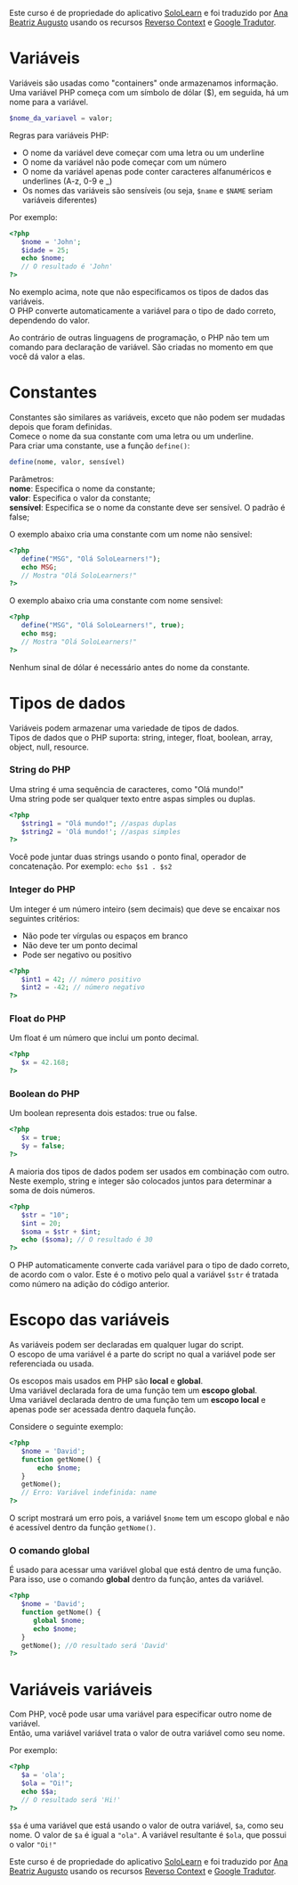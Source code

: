 Este curso é de propriedade do aplicativo [SoloLearn](https://www.google.com/url?q=https://play.google.com/store/apps/details?id%3Dcom.sololearn&sa=D&ust=1576783845736000&usg=AFQjCNGtodbaSu06Z4kEDTksKn0tg7eK-w) e foi traduzido por [Ana Beatriz Augusto](https://www.linkedin.com/in/anabeatrizz/) usando os recursos [Reverso Context](https://context.reverso.net/translation/) e [Google Tradutor](https://translate.google.com.br/?hl=pt-BR).

# Variáveis
Variáveis são usadas como "containers" onde armazenamos informação.<br>Uma variável PHP começa com um símbolo de dólar ($), em seguida, há um nome para a variável.
```php
$nome_da_variavel = valor;
```
Regras para variáveis PHP:
* O nome da variável deve começar com uma letra ou um underline
* O nome da variável não pode começar com um número
* O nome da variável apenas pode conter caracteres alfanuméricos e underlines (A-z, 0-9 e _)
* Os nomes das variáveis são sensíveis (ou seja, `$name` e `$NAME` seriam variáveis diferentes)

Por exemplo:
```php
<?php
   $nome = 'John';
   $idade = 25;
   echo $nome;
   // O resultado é 'John'
?>
```
No exemplo acima, note que não especificamos os tipos de dados das variáveis.<br>O PHP converte automaticamente a variável para o tipo de dado correto, dependendo do valor.

Ao contrário de outras linguagens de programação, o PHP não tem um comando para declaração de variável. São criadas no momento em que você dá valor a elas.
# Constantes
Constantes são similares as variáveis, exceto que não podem ser mudadas depois que foram definidas.<br>Comece o nome da sua constante com uma letra ou um underline.<br>Para criar uma constante, use a função `define()`:
```php
define(nome, valor, sensível)
```
Parâmetros:<br>__nome__: Especifica o nome da constante;<br>__valor__: Especifica o valor da constante;<br>__sensível__: Especifica se o nome da constante deve ser sensível. O padrão é false;

O exemplo abaixo cria uma constante com um nome não sensivel:
```php
<?php  
   define("MSG", "Olá SoloLearners!");  
   echo MSG;
   // Mostra "Olá SoloLearners!"  
?>
```
O exemplo abaixo cria uma constante com nome sensivel:
```php
<?php  
   define("MSG", "Olá SoloLearners!", true);  
   echo msg;
   // Mostra "Olá SoloLearners!"  
?>
```
Nenhum sinal de dólar é necessário antes do nome da constante.
# Tipos de dados
Variáveis podem armazenar uma variedade de tipos de dados.<br>Tipos de dados que o PHP suporta: string, integer, float, boolean, array, object, null, resource.
### String do PHP
Uma string é uma sequência de caracteres, como "Olá mundo!"<br>Uma string pode ser qualquer texto entre aspas simples ou duplas.
```php
<?php
   $string1 = "Olá mundo!"; //aspas duplas
   $string2 = 'Olá mundo!'; //aspas simples
?>
```
Você pode juntar duas strings usando o ponto final, operador de concatenação. Por exemplo: `echo $s1 . $s2`
### Integer do PHP
Um integer é um número inteiro (sem decimais) que deve se encaixar nos seguintes critérios:
* Não pode ter vírgulas ou espaços em branco
* Não deve ter um ponto decimal
* Pode ser negativo ou positivo
```php
<?php
   $int1 = 42; // número positivo
   $int2 = -42; // número negativo
?>
```
### Float do PHP
Um float é um número que inclui um ponto decimal.
```php
<?php
   $x = 42.168;
?>
```
### Boolean do PHP
Um boolean representa dois estados: true ou false.
```php
<?php
   $x = true;
   $y = false;
?>
```
A maioria dos tipos de dados podem ser usados em combinação com outro. Neste exemplo, string e integer são colocados juntos para determinar a soma de dois números.
```php
<?php
   $str = "10";
   $int = 20;
   $soma = $str + $int;
   echo ($soma); // O resultado é 30
?>
```
O PHP automaticamente converte cada variável para o tipo de dado
correto, de acordo com o valor. Este é o motivo pelo qual a variável `$str` é tratada como número na adição do código anterior.
# Escopo das variáveis
As variáveis podem ser declaradas em qualquer lugar do script.<br>O escopo de uma variável é a parte do script no qual a variável pode ser referenciada ou usada.

Os escopos mais usados em PHP são __local__ e __global__.<br>Uma variável declarada fora de uma função tem um __escopo global__.<br>Uma variável declarada dentro de uma função tem um __escopo local__ e apenas pode ser acessada dentro daquela função.

Considere o seguinte exemplo:
```php
<?php
   $nome = 'David';
   function getNome() {
       echo $nome;
   }
   getNome();
   // Erro: Variável indefinida: name
?>
```
O script mostrará um erro pois, a variável `$nome` tem um escopo global e não é acessível dentro da função `getNome()`.
### O comando global
É usado para acessar uma variável global que está dentro de uma
função.<br>Para isso, use o comando __global__ dentro da função, antes da variável.
```php
<?php
   $nome = 'David';
   function getNome() {
      global $nome;
      echo $nome;
   }
   getNome(); //O resultado será 'David'
?>
```
# Variáveis variáveis
Com PHP, você pode usar uma variável para especificar outro nome de variável.<br>Então, uma variável variável trata o valor de outra variável como seu nome.

Por exemplo:
```php
<?php
   $a = 'ola';
   $ola = "Oi!";
   echo $$a;
   // O resultado será 'Hi!'
?>
```
`$$a` é uma variável que está usando o valor de outra variável, `$a`, como seu nome. O valor de `$a` é igual a `"ola"`. A variável resultante é `$ola`, que possui o valor `"Oi!"`

Este curso é de propriedade do aplicativo [SoloLearn](https://www.google.com/url?q=https://play.google.com/store/apps/details?id%3Dcom.sololearn&sa=D&ust=1576783845736000&usg=AFQjCNGtodbaSu06Z4kEDTksKn0tg7eK-w) e foi traduzido por [Ana Beatriz Augusto](https://www.linkedin.com/in/anabeatrizz/) usando os recursos [Reverso Context](https://context.reverso.net/translation/) e [Google Tradutor](https://translate.google.com.br/?hl=pt-BR).
